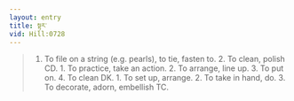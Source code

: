 ```yaml
---
layout: entry
title: སྟར་
vid: Hill:0728
---
```

> 1. To file on a string (e.g. pearls), to tie, fasten to. 2. To clean, polish CD. 1. To practice, take an action. 2. To arrange, line up. 3. To put on. 4. To clean DK. 1. To set up, arrange. 2. To take in hand, do. 3. To decorate, adorn, embellish TC.

